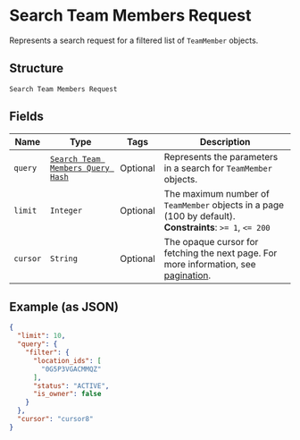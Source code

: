 
# Search Team Members Request

Represents a search request for a filtered list of `TeamMember` objects.

## Structure

`Search Team Members Request`

## Fields

| Name | Type | Tags | Description |
|  --- | --- | --- | --- |
| `query` | [`Search Team Members Query Hash`](../../doc/models/search-team-members-query.md) | Optional | Represents the parameters in a search for `TeamMember` objects. |
| `limit` | `Integer` | Optional | The maximum number of `TeamMember` objects in a page (100 by default).<br>**Constraints**: `>= 1`, `<= 200` |
| `cursor` | `String` | Optional | The opaque cursor for fetching the next page. For more information, see<br>[pagination](https://developer.squareup.com/docs/working-with-apis/pagination). |

## Example (as JSON)

```json
{
  "limit": 10,
  "query": {
    "filter": {
      "location_ids": [
        "0G5P3VGACMMQZ"
      ],
      "status": "ACTIVE",
      "is_owner": false
    }
  },
  "cursor": "cursor8"
}
```

